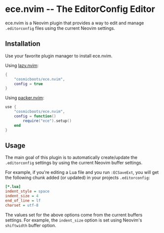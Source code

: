 # ece.nvim -- The EditorConfig Editor

ece.nvim is a Neovim plugin that provides a way to edit and manage
`.editorconfig` files using the current Neovim settings.

## Installation

Use your favorite plugin manager to install ece.nvim.

Using [lazy.nvim](https://github.com/folke/lazy.nvim):

```lua
{
    "cosmicboots/ece.nvim",
    config = true
}
```

Using [packer.nvim](https://github.com/wbthomason/packer.nvim):
```lua
use {
    "cosmicboots/ece.nvim",
    config = function()
        require("ece").setup()
    end
}
```

## Usage

The main goal of this plugin is to automatically create/update the
`.editorconfig` settings by using the current Neovim buffer settings.

For example, if you're editing a Lua file and you run `:ECSaveExt`, you will
get the following chunk added (or updated) in your projects `.editorconfig`:

```ini
[*.lua]
indent_style = space
indent_size = 4
end_of_line = lf
charset = utf-8
```

The values set for the above options come from the current buffers settings.
For example, the `indent_size` option is set using Neovim's `shiftwidth` buffer
option.


